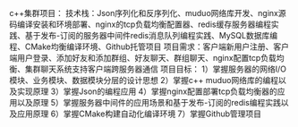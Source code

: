 c++集群项目：
技术栈：Json序列化和反序列化、muduo网络库开发、nginx源码编译安装和环境部署、nginx的tcp负载均衡配置器、redis缓存服务器编程实践、基于发布-订阅的服务器中间件redis消息队列编程实践、MySQL数据库编程、CMake均衡编译环境、Github托管项目
项目需求：客户端新用户注册、客户端用户登录、添加好友和添加群组、好友聊天、群组聊天、nginx配置tcp负载均衡、集群聊天系统支持客户端跨服务器通信
项目目标：
1）掌握服务器的网络I/O模块、业务模块、数据模块分层的设计思想
2）掌握c++ muduo网络库的编程以及实现原理
3）掌握Json的编程应用
4）掌握nginx配置部署tcp负载均衡器的应用以及原理
5）掌握服务器中间件的应用场景和基于发布-订阅的redis编程实践以及应用原理
6）掌握CMake构建自动化编译环境
7）掌握Github管理项目
